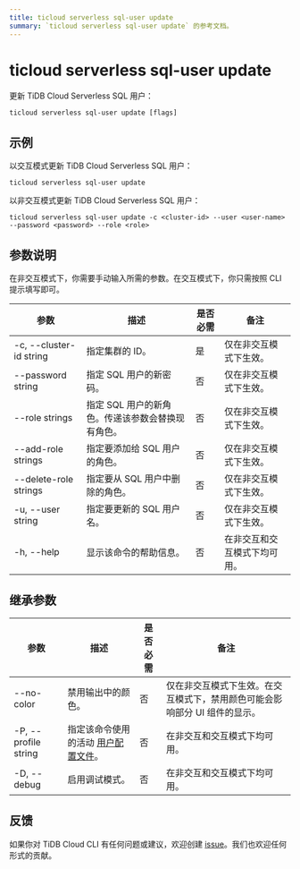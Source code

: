 ```yaml
---
title: ticloud serverless sql-user update
summary: `ticloud serverless sql-user update` 的参考文档。
---
```


# ticloud serverless sql-user update

更新 TiDB Cloud Serverless SQL 用户：

```shell
ticloud serverless sql-user update [flags]
```

## 示例

以交互模式更新 TiDB Cloud Serverless SQL 用户：

```shell
ticloud serverless sql-user update
```

以非交互模式更新 TiDB Cloud Serverless SQL 用户：

```shell
ticloud serverless sql-user update -c <cluster-id> --user <user-name> --password <password> --role <role>
```

## 参数说明

在非交互模式下，你需要手动输入所需的参数。在交互模式下，你只需按照 CLI 提示填写即可。

| 参数                     | 描述                                                                 | 是否必需 | 备注                                               |
|--------------------------|---------------------------------------------------------------------|----------|----------------------------------------------------|
| -c, --cluster-id string  | 指定集群的 ID。                                                     | 是       | 仅在非交互模式下生效。                             |
| --password string        | 指定 SQL 用户的新密码。                                             | 否       | 仅在非交互模式下生效。                             |
| --role strings           | 指定 SQL 用户的新角色。传递该参数会替换现有角色。                   | 否       | 仅在非交互模式下生效。                             |
| --add-role strings       | 指定要添加给 SQL 用户的角色。                                       | 否       | 仅在非交互模式下生效。                             |
| --delete-role strings    | 指定要从 SQL 用户中删除的角色。                                     | 否       | 仅在非交互模式下生效。                             |
| -u, --user string        | 指定要更新的 SQL 用户名。                                           | 否       | 仅在非交互模式下生效。                             |
| -h, --help               | 显示该命令的帮助信息。                                              | 否       | 在非交互和交互模式下均可用。                       |

## 继承参数

| 参数                  | 描述                                                                                      | 是否必需 | 备注                                                                                   |
|-----------------------|------------------------------------------------------------------------------------------|----------|----------------------------------------------------------------------------------------|
| --no-color            | 禁用输出中的颜色。                                                                       | 否       | 仅在非交互模式下生效。在交互模式下，禁用颜色可能会影响部分 UI 组件的显示。             |
| -P, --profile string  | 指定该命令使用的活动 [用户配置文件](/tidb-cloud/cli-reference.md#user-profile)。         | 否       | 在非交互和交互模式下均可用。                                                           |
| -D, --debug           | 启用调试模式。                                                                           | 否       | 在非交互和交互模式下均可用。                                                           |

## 反馈

如果你对 TiDB Cloud CLI 有任何问题或建议，欢迎创建 [issue](https://github.com/tidbcloud/tidbcloud-cli/issues/new/choose)。我们也欢迎任何形式的贡献。